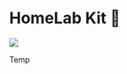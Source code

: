 # HomeLab Kit 💎

<img src="https://raw.githubusercontent.com/Mr-W1nst0n/HomeLab/media/Banner-AI-Mad-Scientist.jpg">

Temp